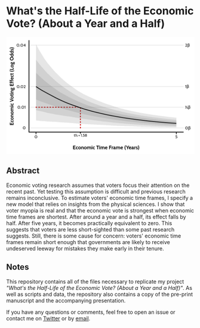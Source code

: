 # What's the Half-Life of the Economic Vote? (About a Year and a Half)

<center><img src="https://raw.githubusercontent.com/jackobailey/econ_half_life/master/_output/real_decay_plot.png"></center>

## Abstract

Economic voting research assumes that voters focus their attention on the recent past. Yet testing this assumption is difficult and previous research remains inconclusive. To estimate voters' economic time frames, I specify a new model that relies on insights from the physical sciences. I show that voter myopia is real and that the economic vote is strongest when economic time frames are shortest. After around a year and a half, its effect falls by half. After five years, it becomes practically equivalent to zero. This suggests that voters are less short-sighted than some past research suggests. Still, there is some cause for concern: voters' economic time frames remain short enough that governments are likely to receive undeserved leeway for mistakes they make early in their tenure.

## Notes

This repository contains all of the files necessary to replicate my project *"What's the Half-Life of the Economic Vote? (About a Year and a Half)"*. As well as scripts and data, the repository also contains a copy of the pre-print manuscript and the accompanying presentation.

If you have any questions or comments, feel free to open an issue or contact me on [Twitter](https://www.twitter.com/PoliSciJack) or by [email](mailto:jack.bailey@manchester.ac.uk).

